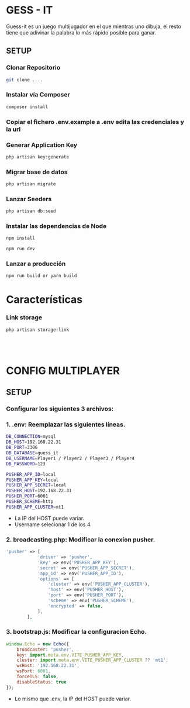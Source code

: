 # GESS - IT

Guess-it es un juego multijugador en el que mientras uno dibuja, el resto tiene que adivinar la palabra lo más rápido posible para ganar.

## SETUP
### Clonar Repositorio 

```bash
git clone ....
```

### Instalar vía Composer

```bash
composer install
```

### Copiar el fichero .env.example  a .env edita las credenciales y la url


### Generar Application Key

```bash
php artisan key:generate
```

### Migrar base de datos

```bash
php artisan migrate
```

### Lanzar Seeders

```bash
php artisan db:seed
```

### Instalar las dependencias de Node

```bash
npm install

npm run dev
```
### Lanzar a producción

```bash
npm run build or yarn build
```

# Características

### Link storage

```bash
php artisan storage:link
```

<br><br>

# CONFIG MULTIPLAYER
## SETUP
### Configurar los siguientes 3 archivos:
### 1. .env: Reemplazar las siguientes líneas. 
```bash
DB_CONNECTION=mysql
DB_HOST=192.168.22.31
DB_PORT=3306
DB_DATABASE=guess_it
DB_USERNAME=Player1 / Player2 / Player3 / Player4
DB_PASSWORD=123

PUSHER_APP_ID=local
PUSHER_APP_KEY=local
PUSHER_APP_SECRET=local
PUSHER_HOST=192.168.22.31
PUSHER_PORT=6001
PUSHER_SCHEME=http
PUSHER_APP_CLUSTER=mt1
```
 - La IP del HOST puede variar.
 - Username selecionar 1 de los 4.

### 2. broadcasting.php: Modificar la conexíon pusher.
```php
'pusher' => [
            'driver' => 'pusher',
            'key' => env('PUSHER_APP_KEY'),
            'secret' => env('PUSHER_APP_SECRET'),
            'app_id' => env('PUSHER_APP_ID'),
            'options' => [
                'cluster' => env('PUSHER_APP_CLUSTER'),
                'host' => env('PUSHER_HOST'),
                'port' => env('PUSHER_PORT'),
                'scheme' => env('PUSHER_SCHEME'),
                'encrypted' => false,
            ],
        ],
```

### 3. bootstrap.js: Modificar la configuracion Echo.
```js
window.Echo = new Echo({
    broadcaster: 'pusher',
    key: import.meta.env.VITE_PUSHER_APP_KEY,
    cluster: import.meta.env.VITE_PUSHER_APP_CLUSTER ?? 'mt1',
    wsHost: '192.168.22.31',
    wsPort: 6001,
    forceTLS: false,
    disableStatus: true
});
```
 - Lo mismo que .env, la IP del HOST puede variar.

